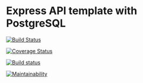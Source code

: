 # Express API template with PostgreSQL

[![Build Status](https://travis-ci.org/Deeskii/Node.svg?branch=master)](https://travis-ci.org/Deeskii/Node)

[![Coverage Status](https://coveralls.io/repos/github/Deeskii/Node/badge.svg?branch=master)](https://coveralls.io/github/Deeskii/Node?branch=master)

[![Build status](https://ci.appveyor.com/api/projects/status/1gj4sn0hiw526qvr?svg=true)](https://ci.appveyor.com/project/Deeskii/node)

[![Maintainability](https://api.codeclimate.com/v1/badges/38d95e7dc96296350b41/maintainability)](https://codeclimate.com/github/Deeskii/Node/maintainability)
